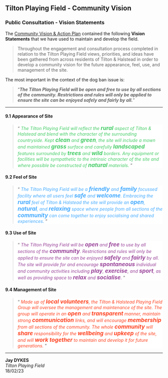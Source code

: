 ## Tilton Playing Field - Community Vision

### Public Consultation - Vision Statements

The [Community Vision & Action Plan](../docs/Tilton%20Playing%20Field%20-%20Community%20Vision%20%26%20Action%20Plan.pdf) contained the following **Vision Statements** that we have used to maintain and develop the field.

> Throughout the engagement and consultation process completed in relation to the Tilton Playing Field views, priorities, and ideas have been gathered from across residents of Tilton & Halstead in order to develop a community vision for the future appearance, feel, use, and management of the site.

The most important in the context of the dog ban issue is:

> “_**The Tilton Playing Field will be open and free to use by all sections of the community. Restrictions and rules will only be applied to ensure the site can be enjoyed safely and fairly by all.**_”

---

<style>
    .qGrn {color:#4c6}
    .qGrn strong {color:#4c6; font-size:125%}

    .qBlu {color:#4af}
    .qBlu strong {color:#4af; font-size:125%}

    .qPrp {color:#949}
    .qPrp strong {color:#949; font-size:125%}

    .qRed {color:#f42}
    .qRed strong {color:#f42; font-size:125%}

    .qGrn blockquote, .qBlu blockquote, .qPrp blockquote, .qRed blockquote {background:white}

</style>

#### 9.1 Appearance of Site

<div class="qGrn">

> “<span class="qGrn"> _The Tilton Playing Field will reflect the **rural** aspect of Tilton & Halstead and blend with the character of the surrounding countryside. Kept **clean** and **green**, the site will include a mown and maintained **grass** surface and carefully **landscaped** features surrounded by **trees** and **wild** borders. Any equipment or facilities will be sympathetic to the intrinsic character of the site and where possible be constructed of **natural** materials._ </span>”

</div>

#### 9.2 Feel of Site

<div class="qBlu">

> “<span class="qBlu"> _The Tilton Playing Field will be a **friendly** and **family** focussed facility where all users feel **safe** and **welcome**. Embracing the **rural** feel of Tilton & Halstead the site will provide an **open**, **natural**, and **relaxing** space where people from all sections of the **community** can come together to enjoy socialising and shared experiences._ </span>”

</div>

#### 9.3 Use of Site

<div class="qPrp">

> “<span class="qPrp"> _The Tilton Playing Field will be **open** and **free** to use by all sections of the **community**. Restrictions and rules will only be applied to ensure the site can be enjoyed **safely** and **fairly** by all. The site will provide for and encourage **spontaneous** individual and community activities including **play**, **exercise**, and **sport**, as well as providing space to **relax** and **socialise**._ </span>”

</div>

#### 9.4 Management of Site

<div class="qRed">

> “<span class="qRed"> _Made up of **local volunteers**, the Tilton & Halstead Playing Field Group will oversee the management and maintenance of the site. The group will operate in an **open** and **transparent** manner, maintain strong **communication** links, and will encourage **membership** from all sections of the community. The whole **community** will **share** responsibility for the **wellbeing** and **upkeep** of the site, and will **work together** to maintain and develop it for future generations._ </span>”

</div>

---

**Jay DYKES**<br/>
_Tilton Playing Field_<br/>
18/02/23
